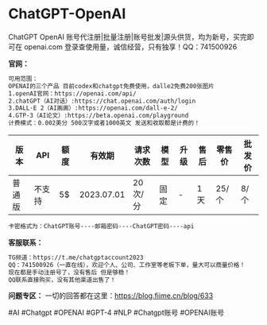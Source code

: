 # ChatGPT-OpenAI
ChatGPT OpenAI 账号代注册|批量注册|账号批发|源头供货，均为新号，买完即可在 openai.com 登录查使用量，诚信经营，只有独享！QQ：741500926

**官网：**
```html
可用范围：
OPENAI的三个产品 目前codex和chatgpt免费使用，dalle2免费200张图片
1.openAI官网：https://openai.com/api/
2.chatGPT（AI对话）:https://chat.openai.com/auth/login
3.DALL·E 2（AI画画）:https://openai.com/dall-e-2/
4.GTP-3（AI论文）:https://beta.openai.com/playground
计费模式：0.002美分 500汉字或者1000英文 发送和收取都是计费的！
```
版本 | API | 额度 | 有效期 | 请求次数 | 模型 | 升级 | 售后 | 零售价 | 批发价 
--- | --- | --- | --- | --- | --- | --- | --- | --- | --- 
普通版 | 不支持 | 5$ | 2023.07.01 | 20次/分 | 固定 | - | 1天 | 25/个 | 8/个


```html
卡密格式为：ChatGPT账号----邮箱密码----ChatGPT密码----api
```

**客服联系：**
```html
TG频道：https://t.me/chatgptaccount2023
QQ：741500926（一直在线），欢迎个人、公司、工作室等老板下单，量大可以商量价格！
现在都是手动注册号了，没有售后 但是够稳！
QQ联系直接购买，没有其他渠道出售了！

```
**问题专区：**
一切的回答都在这里：https://blog.fiime.cn/blog/633

#AI #Chatgpt #OPENAI #GPT-4 #NLP #Chatgpt账号 #OPENAI账号
